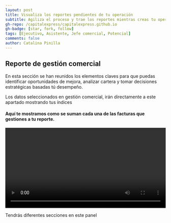 ```yaml
---
layout: post
title: Visualiza los reportes pendientes de tu operación
subtitle: Agiliza el proceso y trae los reportes mientras creas tu operación
gh-repo: /capitalexpress/capitalexpress.github.io
gh-badge: [star, fork, follow]
tags: [Ejecutivo, Asistente, Jefe comercial, Potencial]
comments: false
author: Catalina Pinilla
---
```


## Reporte de gestión comercial

En esta sección se han reunidos los elementos claves para que puedas identificar oportunidades de mejora, analizar cartera y tomar decisiones estratégicas basadas tú desempeño.

Los datos seleccionados en gestión comercial, irán directamente a este apartado mostrando tus índices

#### Aquí te mostramos como se suman cada una de las facturas que gestiones a tu reporte.

<video width="100%" controls>
<source src="https://cdn.capitalexpress.cl/video/reportte-gestion-comercial-05-06-2025.mp4" type="video/mp4">
Tu navegador no soporta el elemento de video.
</video>

Tendrás diferentes secciones en este panel
